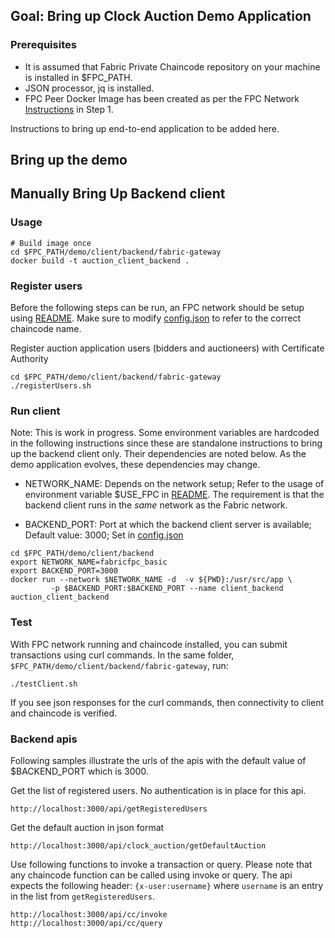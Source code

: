 ## Goal: Bring up Clock Auction Demo Application

###  Prerequisites
- It is assumed that Fabric Private Chaincode repository on your machine is installed in $FPC_PATH.
- JSON processor, jq is installed.
- FPC Peer Docker Image has been created as per the FPC Network [Instructions](../utils/docker-compose/README.md#Steps) in Step 1.

Instructions to bring up end-to-end application to be added here.

## Bring up the demo


## Manually Bring Up Backend client

### Usage
```
# Build image once
cd $FPC_PATH/demo/client/backend/fabric-gateway
docker build -t auction_client_backend .
```

###  Register users

Before the following steps can be run, an FPC network should be setup using [README](../utils/docker-compose/README.md).  Make sure to modify [config.json](client/backend/fabric-gateway/config.json) to refer to the correct chaincode name.


Register auction application users (bidders and auctioneers) with Certificate Authority
```
cd $FPC_PATH/demo/client/backend/fabric-gateway
./registerUsers.sh
```

### Run client

Note: This is work in progress.  Some environment variables are hardcoded in the following instructions since these are standalone instructions to bring up the backend client only.  Their dependencies are noted below.  As the demo application evolves, these dependencies may change.

- NETWORK_NAME:  Depends on the network setup; Refer to the usage of environment variable $USE_FPC in [README](https://github.com/hyperledger-labs/fabric-private-chaincode/blob/master/utils/docker-compose/README.md).  The requirement is that the backend client runs in the _same_ network as the Fabric network.

- BACKEND_PORT:  Port at which the backend client server is available;  Default value:  3000;  Set in [config.json](https://github.com/hyperledger-labs/fabric-private-chaincode/blob/master/demo/client/backend/fabric-gateway/config.json)


```                 
cd $FPC_PATH/demo/client/backend
export NETWORK_NAME=fabricfpc_basic
export BACKEND_PORT=3000
docker run --network $NETWORK_NAME -d  -v ${PWD}:/usr/src/app \
		 -p $BACKEND_PORT:$BACKEND_PORT --name client_backend auction_client_backend
```

### Test

With FPC network running and chaincode installed, you can submit transactions using curl commands.  In the same folder, `$FPC_PATH/demo/client/backend/fabric-gateway`, run:
```
./testClient.sh
```

If you see json responses for the curl commands, then connectivity to client and chaincode is verified.


### Backend apis

Following samples illustrate the urls of the apis with the default value of $BACKEND_PORT which is 3000.

Get the list of registered users.  No authentication is in place for this api.  
```
http://localhost:3000/api/getRegisteredUsers
```

Get the default auction in json format
```
http://localhost:3000/api/clock_auction/getDefaultAuction
```

Use following functions to invoke a transaction or query.  Please note that any chaincode function can be called using invoke or query.   The api expects the following header:  `{x-user:username}` where `username` is an entry in the list from `getRegisteredUsers`.
```
http://localhost:3000/api/cc/invoke
http://localhost:3000/api/cc/query
```
